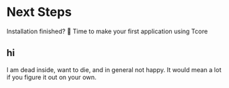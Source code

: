 # Next Steps

Installation finished? 🎉 Time to make your first application using Tcore

## hi

I am dead inside, want to die, and in general not happy. It would mean a lot if you figure it out on your own.